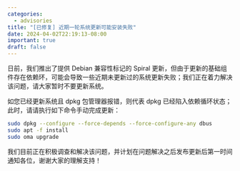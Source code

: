 ```yaml
---
categories:
  - advisories
title: "[已修复] 近期一轮系统更新可能安装失败"
date: 2024-04-02T22:19:13-08:00
important: true
draft: false
---
```


日前，我们推出了提供 Debian 兼容性标记的 Spiral 更新，但由于更新的基础组件存在依赖环，可能会导致一些近期未更新过的系统更新失败；我们正在着力解决该问题，请大家暂时不要更新系统。

如您已经更新系统且 dpkg 包管理器报错，则代表 dpkg 已经陷入依赖循环状态；此时，请请执行如下命令手动完成更新：

```bash
sudo dpkg --configure --force-depends --force-configure-any dbus
sudo apt -f install
sudo oma upgrade
```
我们目前正在积极调查和解决该问题，并计划在问题解决之后发布更新后第一时间通知各位，谢谢大家的理解支持！
